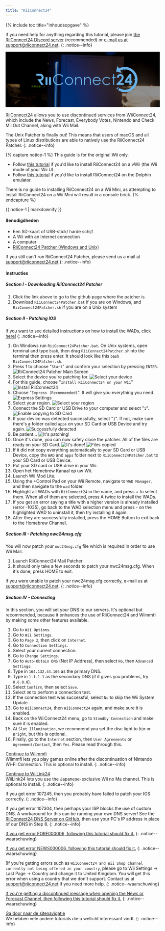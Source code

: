 ```yaml
---
title: "RiiConnect24"
---
```


{% include toc title="Inhoudsopgave" %}

If you need help for anything regarding this tutorial, please join [the RiiConnect24 Discord server](https://discord.gg/rc24) (recommended) or [e-mail us at support@riiconnect24.net](mailto:support@riiconnect24.net).
{: .notice--info}

![RiiConnect24 Logo](/images/WiiRC24Logo.jpg)

[RiiConnect24](https://rc24.xyz/) allows you to use discontinued services from WiiConnect24, which include the News, Forecast, Everybody Votes, Nintendo and Check Mii Out Channel, along with Wii Mail.

The Unix Patcher is finally out! This means that users of macOS and all types of Linux distributions are able to natively use the RiiConnect24 Patcher.
{: .notice--info}

{% capture notice-1 %}
This guide is for the original Wii only.

- Follow [this tutorial](riiconnect24-vwii) if you'd like to install RiiConnect24 on a vWii (the Wii mode of your Wii U).
- Follow [this tutorial](riiconnect24-dolphin) if you'd like to install RiiConnect24 on the Dolphin emulator.

There is no guide to installing RiiConnect24 on a Wii Mini, as attempting to install RiiConnect24 on a Wii Mini will result in a console brick.
{% endcapture %}

<div class="notice--warning">{{ notice-1 | markdownify }}</div>

#### Benodigdheden

* Een SD-kaart of USB-stick/ harde schijf
* A Wii with an Internet connection
* A computer
* [RiiConnect24 Patcher (Windows and Unix)](https://github.com/RiiConnect24/RiiConnect24-Patcher/releases)

If you still can't run RiiConnect24 Patcher, please send us a mail at support@riiconnect24.net
{: .notice--info}

#### Instructies

##### Section I - Downloading RiiConnect24 Patcher

1. Click the link above to go to the github page where the patcher is.
2. Download `RiiConnect24Patcher.bat` if you are on Windows, and `RiiConnect24Patcher.sh` if you are on a Unix system

##### Section II - Patching IOS

[If you want to see detailed instructions on how to install the WADs, click here!](wiimodlite)
{: .notice--info}

1. On Windows run `RiiConnect24Patcher.bat`. On Unix systems, open terminal and type `bash`, then drag `RiiConnect24Patcher.sh`into the terminal then press enter. It should look like this `bash RiiConnect24Patcher.sh`.
2. Press 1 to choose "`Start`" and confirm your selection by pressing `ENTER`. ![RiiConnect24 Patcher Main Screen](/images/RC24_Patcher/1.PNG)
3. Select the device you're patching for. ![Select your device](/images/RC24_Patcher/2.PNG)
4. For this guide, choose "`Install RiiConnect24 on your Wii`" ![Install RiiConnect24](/images/RC24_Patcher/3.PNG)
5. Choose "`Express (Recommended)`". It will give you everything you need. ![Express Settings](/images/RC24_Patcher/4.PNG)
6. Select your region. ![Select your region](/images/RC24_Patcher/5.PNG)
7. Connect the SD Card or USB Drive to your computer and select "`1`". ![Enable copying to SD Card](/images/RC24_Patcher/6.PNG)
8. If your device was detected successfully, select "`1`". If not, make sure there's a folder called `apps` on your SD Card or USB Device and try again. ![Successfully detected](/images/RC24_Patcher/7.PNG)
9. Be patient... ![It's patching!](/images/RC24_Patcher/8.PNG)
10. Once it's done, you can now safely close the patcher. All of the files are ready on your SD Card. ![It's done!](/images/RC24_Patcher/9.PNG) ![Files copied](/images/RC24_Patcher/10.PNG)
11. If it did not copy everything automatically to your SD Card or USB Device, copy the `WAD` and `apps` folder next to `RiiConnect24Patcher.bat` to your SD Card or USB Device.
12. Put your SD card or USB drive in your Wii.
13. Open het Homebrew Kanaal op uw Wii.
14. Launch Wii Mod Lite.
15. Using the +Control Pad on your Wii Remote, navigate to `WAD Manager`, and then navigate to the `wad` folder.
16. Highlight all WADs with `RiiConnect24` in the name, and press + to select them. When all of them are selected, press A twice to install the WADs.
17. If you get an error saying a title with a higher version is already installed (error -1035), go back to the WAD selection menu and press - on the highlighted WAD to uninstall it, then try installing it again.
18. After they are successfully installed, press the HOME Button to exit back to the Homebrew Channel.

##### Section III - Patching nwc24msg.cfg

You will now patch your `nwc24msg.cfg` file which is required in order to use Wii Mail.

1. Launch RiiConnect24 Mail Patcher.
2. It should only take a few seconds to patch your nwc24msg.cfg. When it's done, press HOME to exit.

If you were unable to patch your nwc24msg.cfg correctly, e-mail us at [support@riiconnect24.net](mailto:support@riiconnect24.net).
{: .notice--info}

##### Section IV - Connecting

In this section, you will set your DNS to our servers. It's optional but recommended, because it enhances the use of RiiConnect24 and Wiimmfi by making some other features available.

1. Go to `Wii Options`.
2. Go to `Wii Settings`.
3. Go to `Page 2`, then click on `Internet`.
4. Go to `Connection Settings`.
5. Select your current connection.
6. Go to `Change Settings`.
7. Go to `Auto-Obtain DNS` (Not IP Address), then select `No`, then `Advanced Settings`.
8. Type in `164.132.44.106` as the primary DNS.
9. Type in `1.1.1.1` as the secondary DNS (if it gives you problems, try `8.8.8.8`).
10. Select `Confirm`, then select `Save`.
11. Select `OK` to perform a connection test.
12. If the connection test was successful, select `No` to skip the Wii System Update.
13. Go to `WiiConnect24`, then `WiiConnect24` again, and make sure it is enabled.
14. Back on the WiiConnect24 menu, go to `Standby Connection` and make sure it is enabled.
15. At `Slot Illumination`, we recommend you set the disc light to `Dim` or `Bright`, but this is optional.
16. Finally, go to the `Internet` section, then `User Agreements` or `Agreement/Contact`, then `Yes`. Please read through this.


[Continue to Wiimmfi](wiimmfi)<br> Wiimmfi lets you play games online after the discontinuation of Nintendo Wi-Fi Connection. This is optional to install.
{: .notice--info}

[Continue to WiiLink24](wiilink24)<br> WiiLink24 lets you use the Japanese-exclusive Wii no Ma channel. This is optional to install.
{: .notice--info}

If you get error 107245, then you probably have failed to patch your IOS correctly.
{: .notice--info}

If you get error 107304, then perhaps your ISP blocks the use of custom DNS. A workaround for this can be running your own DNS server! See the [RiiConnect24 DNS Server on GitHub](https://github.com/RiiConnect24/DNS-Server), then use your PC's IP address in place of our DNS in Step 8.
{: .notice--info}

[If you get error FORE000006, following this tutorial should fix it.](riiconnect24-batteryfix)
{: .notice--waarschuwing}

[If you get error NEWS000006, following this tutorial should fix it.](news000006)
{: .notice--waarschuwing}

[If you're getting errors such as `WiiConnect24 and Wii Shop Channel currently not being offered in your country`, please go to Wii Settings -> Last Page -> Country and change it to United Kingdom. You will get this error when using a country that we don't support. Contact us at [support@riiconnect24.net](mailto:support@riiconnect24.net) if you need more help.
{: .notice--waarschuwing}

[If you're getting a discontinued message when opening the News or Forecast Channel, then following this tutorial should fix it.](deleting-vffs)
{: .notice--waarschuwing}

[Ga door naar de sitenavigatie](site-navigation)<br> We hebben vele andere tutorials die u wellicht interessant vindt.
{: .notice--info}
